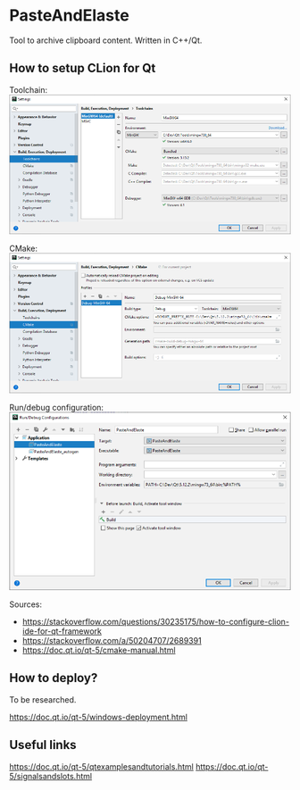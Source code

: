 # PasteAndElaste

Tool to archive clipboard content. Written in C++/Qt.

## How to setup CLion for Qt

Toolchain:
![Toolchain](doc/toolchain.png)

CMake:
![CMake](doc/cmake.png)

Run/debug configuration:
![Run/debug configuration](doc/run_configuration.png)

Sources: 
* https://stackoverflow.com/questions/30235175/how-to-configure-clion-ide-for-qt-framework
* https://stackoverflow.com/a/50204707/2689391
* https://doc.qt.io/qt-5/cmake-manual.html

## How to deploy?

To be researched.

https://doc.qt.io/qt-5/windows-deployment.html

## Useful links

https://doc.qt.io/qt-5/qtexamplesandtutorials.html
https://doc.qt.io/qt-5/signalsandslots.html